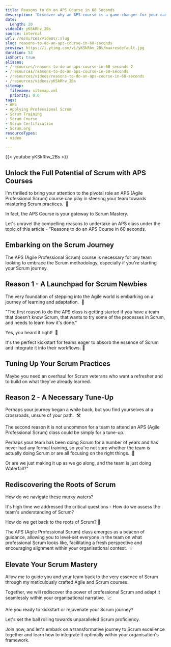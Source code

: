 ```yaml
---
title: Reasons to do an APS Course in 60 Seconds
description: 'Discover why an APS course is a game-changer for your career in just 60 seconds! Join Martin Hinshelwood and unlock your agile potential. #shorts #agile'
date:
  Length: 20
videoId: yKSkRhv_2Bs
source: internal
url: /resources/videos/:slug
slug: reasons-to-do-an-aps-course-in-60-seconds
preview: https://i.ytimg.com/vi/yKSkRhv_2Bs/maxresdefault.jpg
duration: 53
isShort: true
aliases:
- /resources/reasons-to-do-an-aps-course-in-60-seconds-2
- /resources/reasons-to-do-an-aps-course-in-60-seconds
- /resources/videos/reasons-to-do-an-aps-course-in-60-seconds
- /resources/videos/yKSkRhv_2Bs
sitemap:
  filename: sitemap.xml
  priority: 0.6
tags:
- APS
- Applying Professional Scrum
- Scrum Training
- Scrum Course
- Scrum Certification
- Scrum.org
resourceTypes:
- video

---
```

{{< youtube yKSkRhv_2Bs >}}

## Unlock the Full Potential of Scrum with APS Courses

I'm thrilled to bring your attention to the pivotal role an APS (Agile Professional Scrum) course can play in steering your team towards mastering Scrum practices.  🌟

In fact, the APS Course is your gateway to Scrum Mastery.

Let's unravel the compelling reasons to undertake an APS class under the topic of this article - "Reasons to do an APS Course in 60 seconds.

## Embarking on the Scrum Journey

The APS (Agile Professional Scrum) course is necessary for any team looking to embrace the Scrum methodology, especially if you're starting your Scrum journey.

## Reason 1 - A Launchpad for Scrum Newbies

The very foundation of stepping into the Agile world is embarking on a journey of learning and adaptation.  🔑

"The first reason to do the APS class is getting started if you have a team that doesn't know Scrum, that wants to try some of the processes in Scrum, and needs to learn how it's done."

Yes, you heard it right!  🎯

It's the perfect kickstart for teams eager to absorb the essence of Scrum and integrate it into their workflows. 🚀

## Tuning Up Your Scrum Practices

Maybe you need an overhaul for Scrum veterans who want a refresher and to build on what they've already learned.

## Reason 2 - A Necessary Tune-Up

Perhaps your journey began a while back, but you find yourselves at a crossroads, unsure of your path.  🛠️

The second reason it is not uncommon for a team to attend an APS (Agile Professional Scrum) class could be simply for a tune-up.

Perhaps your team has been doing Scrum for a number of years and has never had any formal training, so you're not sure whether the team is actually doing Scrum or are all focusing on the right things.  🎯

Or are we just making it up as we go along, and the team is just doing Waterfall?"

## Rediscovering the Roots of Scrum

How do we navigate these murky waters?

It's high time we addressed the critical questions - How do we assess the team's understanding of Scrum?

How do we get back to the roots of Scrum? 🌱

The APS (Agile Professional Scrum) class emerges as a beacon of guidance, allowing you to level-set everyone in the team on what professional Scrum looks like, facilitating a fresh perspective and encouraging alignment within your organisational context.  💡

## Elevate Your Scrum Mastery

Allow me to guide you and your team back to the very essence of Scrum through my meticulously crafted Agile and Scrum courses.

Together, we will rediscover the power of professional Scrum and adapt it seamlessly within your organisational narrative.  📈

Are you ready to kickstart or rejuvenate your Scrum journey?

Let's set the ball rolling towards unparalleled Scrum proficiency.

Join now, and let's embark on a transformative journey to Scrum excellence together and learn how to integrate it optimally within your organisation's framework.
